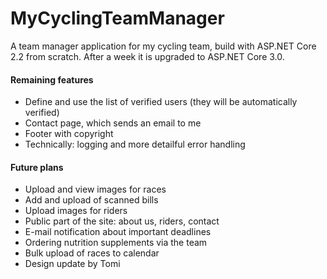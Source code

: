 # MyCyclingTeamManager
A team manager application for my cycling team, build with ASP.NET Core 2.2 from scratch. After a week it is upgraded to ASP.NET Core 3.0.

#### Remaining features
* Define and use the list of verified users (they will be automatically verified)
* Contact page, which sends an email to me
* Footer with copyright
* Technically: logging and more detailful error handling

#### Future plans
* Upload and view images for races
* Add and upload of scanned bills 
* Upload images for riders
* Public part of the site: about us, riders, contact
* E-mail notification about important deadlines
* Ordering nutrition supplements via the team
* Bulk upload of races to calendar
* Design update by Tomi
